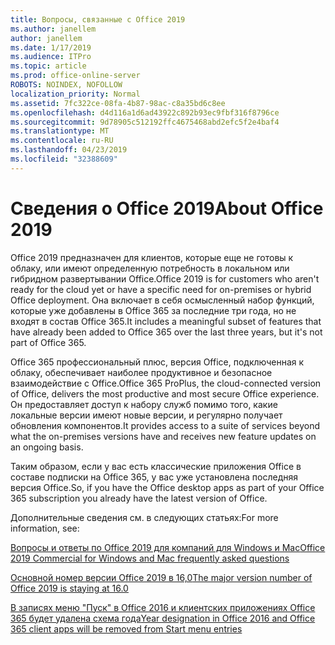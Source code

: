 ```yaml
---
title: Вопросы, связанные с Office 2019
ms.author: janellem
author: janellem
ms.date: 1/17/2019
ms.audience: ITPro
ms.topic: article
ms.prod: office-online-server
ROBOTS: NOINDEX, NOFOLLOW
localization_priority: Normal
ms.assetid: 7fc322ce-08fa-4b87-98ac-c8a35bd6c8ee
ms.openlocfilehash: d4d116a1d6ad43922c892b93ec9fbf316f8796ce
ms.sourcegitcommit: 9d78905c512192ffc4675468abd2efc5f2e4baf4
ms.translationtype: MT
ms.contentlocale: ru-RU
ms.lasthandoff: 04/23/2019
ms.locfileid: "32388609"
---
```

# <a name="about-office-2019"></a><span data-ttu-id="691ff-102">Сведения о Office 2019</span><span class="sxs-lookup"><span data-stu-id="691ff-102">About Office 2019</span></span>

<span data-ttu-id="691ff-103">Office 2019 предназначен для клиентов, которые еще не готовы к облаку, или имеют определенную потребность в локальном или гибридном развертывании Office.</span><span class="sxs-lookup"><span data-stu-id="691ff-103">Office 2019 is for customers who aren't ready for the cloud yet or have a specific need for on-premises or hybrid Office deployment.</span></span> <span data-ttu-id="691ff-104">Она включает в себя осмысленный набор функций, которые уже добавлены в Office 365 за последние три года, но не входят в состав Office 365.</span><span class="sxs-lookup"><span data-stu-id="691ff-104">It includes a meaningful subset of features that have already been added to Office 365 over the last three years, but it's not part of Office 365.</span></span>
  
<span data-ttu-id="691ff-105">Office 365 профессиональный плюс, версия Office, подключенная к облаку, обеспечивает наиболее продуктивное и безопасное взаимодействие с Office.</span><span class="sxs-lookup"><span data-stu-id="691ff-105">Office 365 ProPlus, the cloud-connected version of Office, delivers the most productive and most secure Office experience.</span></span> <span data-ttu-id="691ff-106">Он предоставляет доступ к набору служб помимо того, какие локальные версии имеют новые версии, и регулярно получает обновления компонентов.</span><span class="sxs-lookup"><span data-stu-id="691ff-106">It provides access to a suite of services beyond what the on-premises versions have and receives new feature updates on an ongoing basis.</span></span>
  
<span data-ttu-id="691ff-107">Таким образом, если у вас есть классические приложения Office в составе подписки на Office 365, у вас уже установлена последняя версия Office.</span><span class="sxs-lookup"><span data-stu-id="691ff-107">So, if you have the Office desktop apps as part of your Office 365 subscription you already have the latest version of Office.</span></span>
  
<span data-ttu-id="691ff-108">Дополнительные сведения см. в следующих статьях:</span><span class="sxs-lookup"><span data-stu-id="691ff-108">For more information, see:</span></span>
  
[<span data-ttu-id="691ff-109">Вопросы и ответы по Office 2019 для компаний для Windows и Mac</span><span class="sxs-lookup"><span data-stu-id="691ff-109">Office 2019 Commercial for Windows and Mac frequently asked questions</span></span>](https://support.microsoft.com/help/4133312)
  
[<span data-ttu-id="691ff-110">Основной номер версии Office 2019 в 16,0</span><span class="sxs-lookup"><span data-stu-id="691ff-110">The major version number of Office 2019 is staying at 16.0</span></span>](https://docs.microsoft.com/deployoffice/office2019/overview)
  
[<span data-ttu-id="691ff-111">В записях меню "Пуск" в Office 2016 и клиентских приложениях Office 365 будет удалена схема года</span><span class="sxs-lookup"><span data-stu-id="691ff-111">Year designation in Office 2016 and Office 365 client apps will be removed from Start menu entries</span></span>](https://support.office.com/article/8fe5e052-76d2-49de-af30-2e84ed3da907?wt.mc_id=Alchemy_ClientDIA)
  

